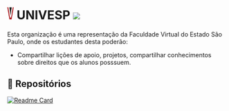 # <img alt="Logo Univesp" src="https://github.com/UNIVESP-Universidade-Virtual-de-SP/.github/blob/main/assets/icon.png?raw=true" width=15px> UNIVESP ![](https://komarev.com/ghpvc/?username=UNIVESP-Universidade-Virtual-de-SP&color=red)

Esta organização é uma representação da Faculdade Virtual do Estado São Paulo, onde os estudantes desta poderão:

- Compartilhar lições de apoio, projetos, compartilhar conhecimentos sobre direitos que os alunos posssuem.

## 📁 Repositórios 

[![Readme Card](https://github-readme-stats.vercel.app/api/pin/?username=UNIVESP-Universidade-Virtual-de-SP&repo=Algoritmos-e-Programacao-I-II&theme=github_dark)](https://github.com/UNIVESP-Universidade-Virtual-de-SP/Algoritmos-e-Programacao-I-II)
